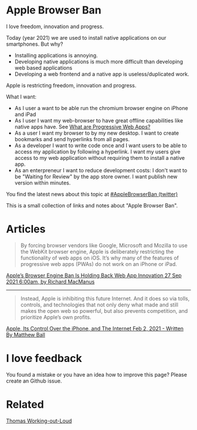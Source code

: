 # Apple Browser Ban

I love freedom, innovation and progress. 

Today (year 2021) we are used to install native applications on our smartphones. But why? 

* Installing applications is annoying.
* Developing native applications is much more difficult than developing web based applications
* Developing a web frontend and a native app is useless/duplicated work.

Apple is restricting freedom, innovation and progress.

What I want:

* As I user a want to be able run the chromium browser engine on iPhone and iPad
* As I user I want my web-browser to have great offline capabilities like native apps have. See [What are Progressive Web Apps?](https://web.dev/what-are-pwas/)
* As a user I want my browser to by my new desktop. I want to create bookmarks and send hyperlinks from all pages.
* As a developer I want to write code once and I want users to be able to access my application by following a hyperlink. I want my users give access to my web application without requiring them to install a native app.
* As an enterpreneur I want to reduce development costs: I don't want to be "Waiting for Review" by the app store owner. I want publish new version within minutes.

You find the latest news about this topic at [#AppleBrowserBan (twitter)](https://twitter.com/hashtag/AppleBrowserBan)

This is a small collection of links and notes about "Apple Browser Ban".

# Articles

> By forcing browser vendors like Google, Microsoft and Mozilla to use the WebKit browser engine, Apple is deliberately restricting the functionality of web apps on iOS. It’s why many of the features of progressive web apps (PWAs) do not work on an iPhone or iPad.

[Apple’s Browser Engine Ban Is Holding Back Web App Innovation
27 Sep 2021 6:00am, by Richard MacManus](https://thenewstack.io/apples-browser-engine-ban-is-holding-back-web-app-innovation/)

---

> Instead, Apple is inhibiting this future Internet. And it does so via tolls, controls, and technologies that not only deny what made and still makes the open web so powerful, but also prevents competition, and prioritize Apple’s own profits.

[Apple, Its Control Over the iPhone, and The Internet Feb 2, 2021 - Written By Matthew Ball](https://www.matthewball.vc/all/applemetaverse)



# I love feedback

You found a mistake or you have an idea how to improve this page? Please create an Github issue.

# Related

[Thomas Working-out-Loud](//github.com/guettli/wol)


